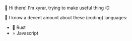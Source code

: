 👋 Hi there! I'm xyrar, trying to make useful thing :D

🤔 I know a decent amount about these (coding) languages: 
   - 🦀 Rust
   - ⭐ Javascript
